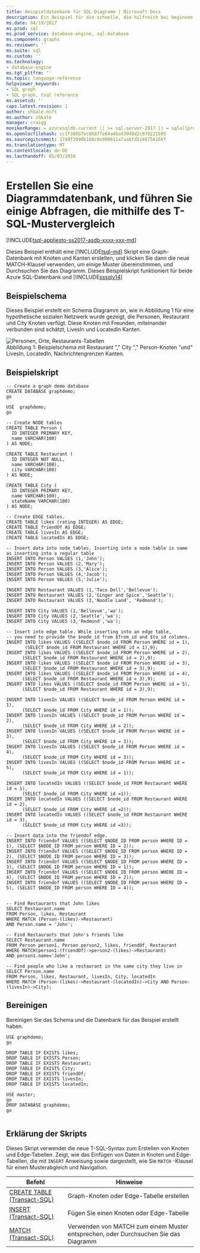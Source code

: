 ```yaml
---
title: Beispieldatenbank für SQL-Diagramm | Microsoft Docs
description: Ein Beispiel für die schnelle, die hilfreich bei beginnen Sie mit der neuen Syntax in SQL-Graph-Datenbank.
ms.date: 04/19/2017
ms.prod: sql
ms.prod_service: database-engine, sql-database
ms.component: graphs
ms.reviewer: ''
ms.suite: sql
ms.custom: ''
ms.technology:
- database-engine
ms.tgt_pltfrm: ''
ms.topic: language-reference
helpviewer_keywords:
- SQL graph
- SQL graph, tsql reference
ms.assetid: ''
caps.latest.revision: 1
author: shkale-msft
ms.author: shkale
manager: craigg
monikerRange: = azuresqldb-current || >= sql-server-2017 || = sqlallproducts-allversions
ms.openlocfilehash: cc1f388b7ec6687fe64a4bad39d8d2c878221505
ms.sourcegitcommit: 1740f3090b168c0e809611a7aa6fd514075616bf
ms.translationtype: MT
ms.contentlocale: de-DE
ms.lasthandoff: 05/03/2018
---
```

# <a name="create-a-graph-database-and-run-some-pattern-matching-queries-using-t-sql"></a>Erstellen Sie eine Diagrammdatenbank, und führen Sie einige Abfragen, die mithilfe des T-SQL-Mustervergleich
[!INCLUDE[tsql-appliesto-ss2017-asdb-xxxx-xxx-md](../../includes/tsql-appliesto-ss2017-asdb-xxxx-xxx-md.md)]

Dieses Beispiel enthält eine [!INCLUDE[tsql-md](../../includes/tsql-md.md)] Skript eine Graph-Datenbank mit Knoten und Kanten erstellen, und klicken Sie dann die neue MATCH-Klausel verwenden, um einige Muster übereinstimmen, und Durchsuchen Sie das Diagramm. Dieses Beispielskript funktioniert für beide Azure SQL-Datenbank und [!INCLUDE[sssqlv14](../../includes/sssqlv14-md.md)]  
 
## <a name="sample-schema"></a>Beispielschema  
Dieses Beispiel erstellt ein Schema Diagramm an, wie in Abbildung 1 für eine hypothetische sozialen Netzwerk wurde gezeigt, die Personen, Restaurant und City Knoten verfügt. Diese Knoten mit Freunden, miteinander verbunden sind schätzt, LivesIn und LocatedIn Kanten. 

![Personen, Orte, Restaurants-Tabellen](../../relational-databases/graphs/media/person-cities-restaurants-tables.png "Beispieldatenbank für Sql-Diagramm")  
Abbildung 1: Beispielschema mit Restaurant "," City "," Person-Knoten "und" LivesIn, LocatedIn, Nachrichtengrenzen Kanten.


## <a name="sample-script"></a>Beispielskript
```
-- Create a graph demo database
CREATE DATABASE graphdemo;
go

USE  graphdemo;
go

-- Create NODE tables
CREATE TABLE Person (
  ID INTEGER PRIMARY KEY, 
  name VARCHAR(100)
) AS NODE;

CREATE TABLE Restaurant (
  ID INTEGER NOT NULL, 
  name VARCHAR(100), 
  city VARCHAR(100)
) AS NODE;

CREATE TABLE City (
  ID INTEGER PRIMARY KEY, 
  name VARCHAR(100), 
  stateName VARCHAR(100)
) AS NODE;

-- Create EDGE tables. 
CREATE TABLE likes (rating INTEGER) AS EDGE;
CREATE TABLE friendOf AS EDGE;
CREATE TABLE livesIn AS EDGE;
CREATE TABLE locatedIn AS EDGE;

-- Insert data into node tables. Inserting into a node table is same as inserting into a regular table
INSERT INTO Person VALUES (1,'John');
INSERT INTO Person VALUES (2,'Mary');
INSERT INTO Person VALUES (3,'Alice');
INSERT INTO Person VALUES (4,'Jacob');
INSERT INTO Person VALUES (5,'Julie');

INSERT INTO Restaurant VALUES (1,'Taco Dell','Bellevue');
INSERT INTO Restaurant VALUES (2,'Ginger and Spice','Seattle');
INSERT INTO Restaurant VALUES (3,'Noodle Land', 'Redmond');

INSERT INTO City VALUES (1,'Bellevue','wa');
INSERT INTO City VALUES (2,'Seattle','wa');
INSERT INTO City VALUES (3,'Redmond','wa');

-- Insert into edge table. While inserting into an edge table, 
-- you need to provide the $node_id from $from_id and $to_id columns.
INSERT INTO likes VALUES ((SELECT $node_id FROM Person WHERE id = 1), 
       (SELECT $node_id FROM Restaurant WHERE id = 1),9);
INSERT INTO likes VALUES ((SELECT $node_id FROM Person WHERE id = 2), 
      (SELECT $node_id FROM Restaurant WHERE id = 2),9);
INSERT INTO likes VALUES ((SELECT $node_id FROM Person WHERE id = 3), 
      (SELECT $node_id FROM Restaurant WHERE id = 3),9);
INSERT INTO likes VALUES ((SELECT $node_id FROM Person WHERE id = 4), 
      (SELECT $node_id FROM Restaurant WHERE id = 3),9);
INSERT INTO likes VALUES ((SELECT $node_id FROM Person WHERE id = 5), 
      (SELECT $node_id FROM Restaurant WHERE id = 3),9);

INSERT INTO livesIn VALUES ((SELECT $node_id FROM Person WHERE id = 1),
      (SELECT $node_id FROM City WHERE id = 1));
INSERT INTO livesIn VALUES ((SELECT $node_id FROM Person WHERE id = 2),
      (SELECT $node_id FROM City WHERE id = 2));
INSERT INTO livesIn VALUES ((SELECT $node_id FROM Person WHERE id = 3),
      (SELECT $node_id FROM City WHERE id = 3));
INSERT INTO livesIn VALUES ((SELECT $node_id FROM Person WHERE id = 4),
      (SELECT $node_id FROM City WHERE id = 3));
INSERT INTO livesIn VALUES ((SELECT $node_id FROM Person WHERE id = 5),
      (SELECT $node_id FROM City WHERE id = 1));

INSERT INTO locatedIn VALUES ((SELECT $node_id FROM Restaurant WHERE id = 1),
      (SELECT $node_id FROM City WHERE id =1));
INSERT INTO locatedIn VALUES ((SELECT $node_id FROM Restaurant WHERE id = 2),
      (SELECT $node_id FROM City WHERE id =2));
INSERT INTO locatedIn VALUES ((SELECT $node_id FROM Restaurant WHERE id = 3),
      (SELECT $node_id FROM City WHERE id =3));

-- Insert data into the friendof edge.
INSERT INTO friendof VALUES ((SELECT $NODE_ID FROM person WHERE ID = 1), (SELECT $NODE_ID FROM person WHERE ID = 2));
INSERT INTO friendof VALUES ((SELECT $NODE_ID FROM person WHERE ID = 2), (SELECT $NODE_ID FROM person WHERE ID = 3));
INSERT INTO friendof VALUES ((SELECT $NODE_ID FROM person WHERE ID = 3), (SELECT $NODE_ID FROM person WHERE ID = 1));
INSERT INTO friendof VALUES ((SELECT $NODE_ID FROM person WHERE ID = 4), (SELECT $NODE_ID FROM person WHERE ID = 2));
INSERT INTO friendof VALUES ((SELECT $NODE_ID FROM person WHERE ID = 5), (SELECT $NODE_ID FROM person WHERE ID = 4));


-- Find Restaurants that John likes
SELECT Restaurant.name
FROM Person, likes, Restaurant
WHERE MATCH (Person-(likes)->Restaurant)
AND Person.name = 'John';

-- Find Restaurants that John's friends like
SELECT Restaurant.name 
FROM Person person1, Person person2, likes, friendOf, Restaurant
WHERE MATCH(person1-(friendOf)->person2-(likes)->Restaurant)
AND person1.name='John';

-- Find people who like a restaurant in the same city they live in
SELECT Person.name
FROM Person, likes, Restaurant, livesIn, City, locatedIn
WHERE MATCH (Person-(likes)->Restaurant-(locatedIn)->City AND Person-(livesIn)->City);

```

## <a name="clean-up"></a>Bereinigen  
Bereinigen Sie das Schema und die Datenbank für das Beispiel erstellt haben.
```
USE graphdemo;
go

DROP TABLE IF EXISTS likes;
DROP TABLE IF EXISTS Person;
DROP TABLE IF EXISTS Restaurant;
DROP TABLE IF EXISTS City;
DROP TABLE IF EXISTS friendOf;
DROP TABLE IF EXISTS livesIn;
DROP TABLE IF EXISTS locatedIn;

USE master;
go
DROP DATABASE graphdemo;
go


```

## <a name="script-explanation"></a>Erklärung der Skripts  
Dieses Skript verwendet die neue T-SQL-Syntax zum Erstellen von Knoten und Edge-Tabellen. Zeigt, wie das Einfügen von Daten in Knoten und Edge-Tabellen, die mit `INSERT` Anweisung sowie dargestellt, wie Sie `MATCH` -Klausel für einen Musterabgleich und Navigation.

|Befehl    |Hinweise
|---  |---  |
|[CREATE TABLE &#40;Transact-SQL&#41;](../../t-sql/statements/create-table-sql-graph.md)  |Graph-Knoten oder Edge-Tabelle erstellen  |
|[INSERT &#40;Transact-SQL&#41;](../../t-sql/statements/insert-sql-graph.md)  |Fügen Sie einen Knoten oder Edge-Tabelle  |
|[MATCH &#40;Transact-SQL&#41;](../../t-sql/queries/match-sql-graph.md)  |Verwenden von MATCH zum einem Muster entsprechen, oder Durchsuchen Sie das Diagramm  |
